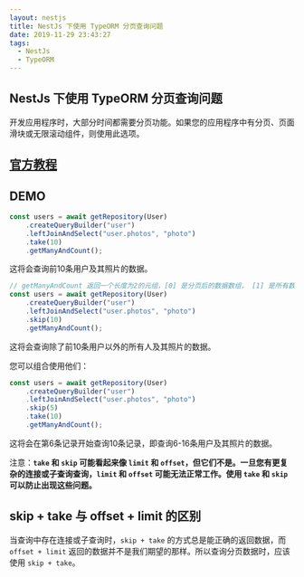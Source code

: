 ```yaml
---
layout: nestjs
title: NestJs 下使用 TypeORM 分页查询问题
date: 2019-11-29 23:43:27
tags:
  - NestJs
  - TypeORM
---
```


## NestJs 下使用 TypeORM 分页查询问题

开发应用程序时，大部分时间都需要分页功能。如果您的应用程序中有分页、页面滑块或无限滚动组件，则使用此选项。

## [官方教程](http://typeorm.io/#/select-query-builder/using-pagination)

## DEMO

```typescript
const users = await getRepository(User)
    .createQueryBuilder("user")
    .leftJoinAndSelect("user.photos", "photo")
    .take(10)
    .getManyAndCount();
```

这将会查询前10条用户及其照片的数据。

```typescript
// getManyAndCount 返回一个长度为2的元组，[0] 是分页后的数据数组， [1] 是所有数据总数
const users = await getRepository(User)
    .createQueryBuilder("user")
    .leftJoinAndSelect("user.photos", "photo")
    .skip(10)
    .getManyAndCount();
```

这将会查询除了前10条用户以外的所有人及其照片的数据。

您可以组合使用他们：

```typescript
const users = await getRepository(User)
    .createQueryBuilder("user")
    .leftJoinAndSelect("user.photos", "photo")
    .skip(5)
    .take(10)
    .getManyAndCount();
```

这将会在第6条记录开始查询10条记录，即查询6-16条用户及其照片的数据。

注意：**`take` 和 `skip` 可能看起来像 `limit` 和 `offset`，但它们不是。一旦您有更复杂的连接或子查询查询，`limit` 和 `offset` 可能无法正常工作。使用 `take` 和 `skip` 可以防止出现这些问题。**

## skip + take 与 offset + limit 的区别

当查询中存在连接或子查询时，`skip + take` 的方式总是能正确的返回数据，而 `offset + limit` 返回的数据并不是我们期望的那样。所以查询分页数据时，应该使用 `skip + take`。

